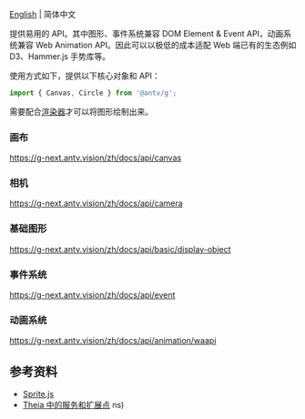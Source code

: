 [English](./README.md) | 简体中文

提供易用的 API。其中图形、事件系统兼容 DOM Element & Event API，动画系统兼容 Web Animation API。因此可以以极低的成本适配 Web 端已有的生态例如 D3、Hammer.js 手势库等。

使用方式如下，提供以下核心对象和 API：

```js
import { Canvas, Circle } from '@antv/g';
```

需要配合[渲染器](https://g-next.antv.vision/zh/docs/api/renderer/renderer)才可以将图形绘制出来。

### 画布

https://g-next.antv.vision/zh/docs/api/canvas

### 相机

https://g-next.antv.vision/zh/docs/api/camera

### 基础图形

https://g-next.antv.vision/zh/docs/api/basic/display-object

### 事件系统

https://g-next.antv.vision/zh/docs/api/event

### 动画系统

https://g-next.antv.vision/zh/docs/api/animation/waapi

## 参考资料

-   [Sprite.js](https://github.com/spritejs/spritejs)
-   [Theia 中的服务和扩展点](https://theia-ide.org/docs/services_and_contributions) ns)
